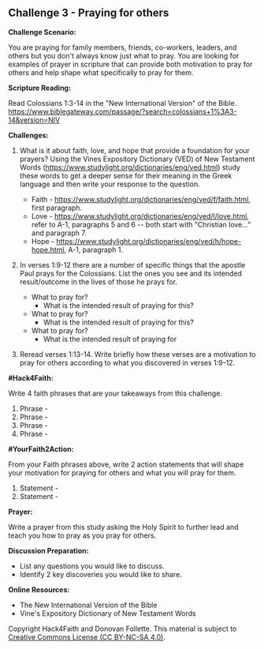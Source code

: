 ## **Challenge 3 - Praying for others**


**Challenge Scenario:**

You are praying for family members, friends, co-workers, leaders, and others but you don't always know just what to pray. You are looking for examples of prayer in scripture that can provide both motivation to pray for others and help shape what specifically to pray for them.

**Scripture Reading:**

Read Colossians 1:3-14 in the "New International Version" of the Bible. https://www.biblegateway.com/passage/?search=colossians+1%3A3-14&version=NIV 


**Challenges:**
1. What is it about faith, love, and hope that provide a foundation for your prayers? Using the Vines Expository Dictionary (VED) of New Testament Words (https://www.studylight.org/dictionaries/eng/ved.html) study these words to get a deeper sense for their meaning in the Greek language and then write your response to the question. 
    - Faith - https://www.studylight.org/dictionaries/eng/ved/f/faith.html, first paragraph.
    - Love - https://www.studylight.org/dictionaries/eng/ved/l/love.html, refer to A-1, paragraphs 5 and 6 -- both start with "Christian love…" and paragraph 7. 
    - Hope - https://www.studylight.org/dictionaries/eng/ved/h/hope-hope.html, A-1, paragraph 1.

1. In verses 1:9-12 there are a number of specific things that the apostle Paul prays for the Colossians. List the ones you see and its intended result/outcome in the lives of those he prays for.
    - What to pray for? 
        - What is the intended result of praying for this?
    - What to pray for? 
        - What is the intended result of praying for this?
    - What to pray for? 
        - What is the intended result of praying for 

1. Reread verses 1:13-14. Write briefly how these verses are a motivation to pray for others according to what you discovered in verses 1:9-12.

**#Hack4Faith:**

Write 4 faith phrases that are your takeaways from this challenge.
1. Phrase - 
1. Phrase - 
1. Phrase - 
1. Phrase - 

**#YourFaith2Action:**

From your Faith phrases above, write 2 action statements that will shape your motivation for praying for others and what you will pray for them.
1. Statement - 
1. Statement - 

**Prayer:**

Write a prayer from this study asking the Holy Spirit to further lead and teach you how to pray as you pray for others.

**Discussion Preparation:**
- List any questions you would like to discuss.
- Identify 2 key discoveries you would like to share.

**Online Resources:**
- The New International Version of the Bible
- Vine's Expository Dictionary of New Testament Words

Copyright Hack4Faith and Donovan Follette. This material is subject to [Creative Commons License (CC BY-NC-SA 4.0)](https://creativecommons.org/licenses/by-nc-sa/4.0/).



